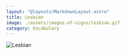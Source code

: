 ```yaml
---
layout: "@layouts/MarkdownLayout.astro"
title: Lesbian
image: ./assets/images-of-signs/lesbian.gif
category: Vocabulary
---
```


![Lesbian](@signs/lesbian.gif)
